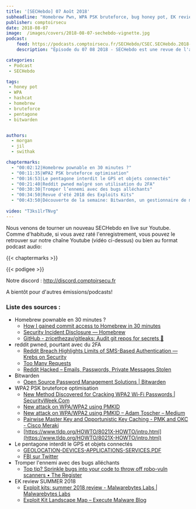 ```yaml
---
title: '[SECHebdo] 07 Août 2018'
subheadline: "Homebrew Pwn, WPA PSK bruteforce, bug honey pot, EK review, Pentagone & GPS, Bitwarden etc."
publisher: comptoirsecu
date: 2018-08-07
image:  /images/covers/2018-08-07-sechebdo-vignette.jpg
podcast:
    feed: https://podcasts.comptoirsecu.fr/SECHebdo/CSEC.SECHebdo.2018-08-07.mp3
    description: "Épisode du 07 08 2018 - SECHebdo est une revue de l'actualité cybersécurité réalisée en live sur Youtube, généralement le mardi soir."

categories:
 - Podcast
 - SECHebdo

tags:
 - honey pot
 - WPA
 - hashcat
 - homebrew
 - bruteforce 
 - pentagone
 - bitwarden


authors:
  - morgan
  - jil
  - swithak

chaptermarks:
  - "00:02:12|Homebrew pownable en 30 minutes ?"
  - "00:11:35|WPA2 PSK bruteforce optimisation"
  - "00:16:53|Le pentagone interdit le GPS et objets connectés" 
  - "00:21:40|Reddit pwned malgré son utilisation du 2FA" 
  - "00:30:30|Tromper l’ennemi avec des bugs alléchants"
  - "00:34:50|Revue d'été 2018 des Exploits Kits" 
  - "00:43:50|Découverte de la semaine: Bitwarden, un gestionnaire de mots de passe"
  
video: "T3ks1lrTNvg"
---
```


Nous venons de tourner un nouveau SECHebdo en live sur Youtube. Comme d'habitude, si vous avez raté l'enregistrement, vous pouvez le retrouver sur notre chaîne Youtube (vidéo ci-dessus) ou bien au format podcast audio:

{{< chaptermarks >}}

{{< podigee >}}

Notre discord : <http://discord.comptoirsecu.fr>

A bientôt pour d'autres émissions/podcasts!

### Liste des sources :

*  Homebrew pownable en 30 minutes ?
	* [How I gained commit access to Homebrew in 30 minutes](https://medium.com/@vesirin/how-i-gained-commit-access-to-homebrew-in-30-minutes-2ae314df03ab)
	* [Security Incident Disclosure — Homebrew](https://brew.sh/2018/08/05/security-incident-disclosure/)
	* [GitHub - zricethezav/gitleaks: Audit git repos for secrets 🔑](https://github.com/zricethezav/gitleaks)
*  reddit pwned, pourtant avec du 2FA
	* [Reddit Breach Highlights Limits of SMS-Based Authentication —  Krebs on Security](https://krebsonsecurity.com/2018/08/reddit-breach-highlights-limits-of-sms-based-authentication/)
	* [Too Many Requests](https://www.reddit.com/r/announcements/comments/93qnm5/we_had_a_security_incident_heres_what_you_need_to/#ampf=undefined)
	* [Reddit Hacked – Emails, Passwords, Private Messages Stolen](https://amp.thehackernews.com/thn/2018/08/hack-reddit-account.html)
*  Bitwarden
	* [Open Source Password Management Solutions | Bitwarden](https://bitwarden.com/)
*  WPA2 PSK bruteforce optimisation
	* [New Method Discovered for Cracking WPA2 Wi-Fi Passwords | SecurityWeek.Com](https://www.securityweek.com/new-method-discovered-cracking-wpa2-wi-fi-passwords)
	* [New attack on WPA/WPA2 using PMKID](https://hashcat.net/forum/thread-7717.html)
	* [New attack on WPA/WPA2 using PMKID – Adam Toscher – Medium](https://medium.com/@adam.toscher/new-attack-on-wpa-wpa2-using-pmkid-96c3119f7f99)
	* [Pairwise Master Key and Opportunistic Key Caching - PMK and OKC - Cisco Meraki](https://documentation.meraki.com/MR/WiFi_Basics_and_Best_Practices/Pairwise_Master_Key_and_Opportunistic_Key_Caching_-_PMK_and_OKC)
	* [https://www.tldp.org/HOWTO/8021X-HOWTO/intro.html](https://www.tldp.org/HOWTO/8021X-HOWTO/intro.html)
*  Le pentagone interdit le GPS et objets connectés 
	* [GEOLOCATION-DEVICES-APPLICATIONS-SERVICES.PDF](https://media.defense.gov/2018/Aug/06/2001951064/-1/-1/1/GEOLOCATION-DEVICES-APPLICATIONS-SERVICES.PDF)
	* [FBI sur Twitter](https://twitter.com/FBI/status/1025471422506905601)
*  Tromper l'ennemi avec des bugs alléchants
	* [Top tip? Sprinkle bugs into your code to throw off robo-vuln scanners • The Register](https://www.theregister.co.uk/2018/08/07/chaff_confuse_automated_vulnerability_scanners/)
*  EK review SUMMER 2018
	* [Exploit kits: summer 2018 review - Malwarebytes Labs | Malwarebytes Labs](https://blog.malwarebytes.com/threat-analysis/2018/08/exploit-kits-summer-2018-review/)
	* [Exploit Kit Landscape Map – Execute Malware Blog](https://executemalware.com/?page_id=320)
